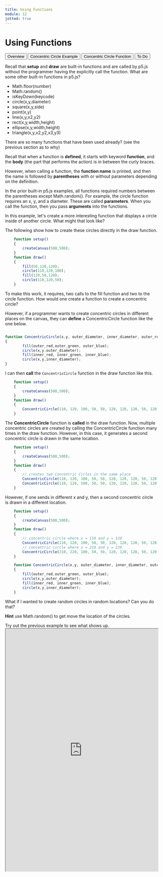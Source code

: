 ```yaml
---
title: Using Functions
module: 12
jotted: true
---
```


# Using Functions

<div class="tab">
    <button class="tablinks active" onclick="openTab(event, 'Overview')">Overview</button>
    <button class="tablinks" onclick="openTab(event, 'Example1')">Concentric Circle Example</button>
    <button class="tablinks" onclick="openTab(event, 'Example2')">Concentric Circle Function</button>
    <button class="tablinks" onclick="openTab(event, 'ToDo')">To Do</button>
</div>
<!-- Tab content -->
<div id="Overview" class="tabcontent" style="display:block">

<div class="tabhtml" markdown="1">

Recall that **setup** and **draw** are built-in functions and are called by p5.js without the programmer having the explicitly call the function.  What are some other built-in functions in p5.js?

* Math.floor(number)
* Math.random()
* isKeyDown(keycode)
* circle(x,y,diameter)
* square(x,y,side)
* point(x,y)
* line(x,y,x2,y2)
* rect(x,y,width,height)
* ellipse(x,y,width,height)
* triangle(x,y,x2,y2,x3,y3)

There are so many functions that have been used already? (see the previous section as to why)  

Recall that when a function is **defined**, it starts with keyword **function**, and the **body** (the part that performs the action) is in between the curly braces.

However, when calling a function, the **function name** is printed, and then the name is followed by **parentheses** with or without parameters depending on the definition.

In the prior built-in p5.js examples, all functions required numbers between the parentheses except Math.random().  For example, the circle function requires an x, y, and a diameter.  These are called **parameters**.  When you call the function, then you pass **arguments** into the functions.

</div>
</div>
<div id="Example1" class="tabcontent">

<div class="tabhtml" markdown="1">

In this example, let's create a more interesting function that displays a circle inside of another circle.  What might that look like?

The following show how to create these circles directly in the draw function.

```js
    function setup()
    {
        createCanvas(500,500);
    }
    function draw()
    {
        fill(50,120,120);
        circle(110,120,100);
        fill(120,50,120);
        circle(110,120,50);
    }
```

To make this work, it requires, two calls to the fill function and two to the circle function.  How would one create a function to create a concentric circle?

</div>
</div>
<div id="Example2" class="tabcontent">

<div class="tabhtml" markdown="1">

However, if a programmer wants to create concentric circles in different places on the canvas, they can **define** a ConcentricCircle function like the one below.

```js

function ConcentricCircle(x,y, outer_diameter, inner_diameter, outer_red, outer_green,outer_blue, inner_red, inner_green, inner_blue)
{
        fill(outer_red,outer_green, outer_blue);
        circle(x,y,outer_diameter);
        fill(inner_red, inner_green, inner_blue);
        circle(x,y,inner_diameter);
}

```
I can then **call** the `ConcentricCircle` function in the draw function like this.

```js
    function setup()
    {
        createCanvas(500,500);
    }
    function draw()
    {
        ConcentricCircle(110, 120, 100, 50, 50, 120, 120, 120, 50, 120);
    }
```

The **ConcentricCircle** function is **called** in the draw function.  Now, multiple concentric circles are created by calling the ConcentricCircle function many times in the draw function.  However, in this case, it generates a second concentric circle is drawn in the same location.

```js
    function setup()
    {
        createCanvas(500,500);
    }
    function draw()
    {
        // creates two Concentric Cirles in the same place
        ConcentricCircle(110, 120, 100, 50, 50, 120, 120, 120, 50, 120);
        ConcentricCircle(110, 120, 100, 50, 50, 120, 120, 120, 50, 120);
    }
```

However, if one sends in different x and y, then a second concentric circle is drawn in a different location.

```js
    function setup()
    {
        createCanvas(500,500);
    }
    function draw()
    {
        // concentric circle where x = 110 and y = 120
        ConcentricCircle(110, 120, 100, 50, 50, 120, 120, 120, 50, 120);
        // concentric circle where x = 210 and y = 220
        ConcentricCircle(210, 220, 100, 50, 50, 120, 120, 120, 50, 120);
    }

    function ConcentricCircle(x,y, outer_diameter, inner_diameter, outer_red, outer_green,outer_blue, inner_red, inner_green, inner_blue)
    {
        fill(outer_red,outer_green, outer_blue);
        circle(x,y,outer_diameter);
        fill(inner_red, inner_green, inner_blue);
        circle(x,y,inner_diameter);
    }
```

What if I wanted to create random circles in random locations? Can you do that?

**Hint** use Math.random() to get move the location of the circles.

</div>
</div>

<div id="ToDo" class="tabcontent" >
<div class="tabhtml" markdown="1">
Try out the previous example to see what shows up.

<iframe src="https://editor.p5js.org/" width="100%" height="800px"></iframe>
</div>
</div>